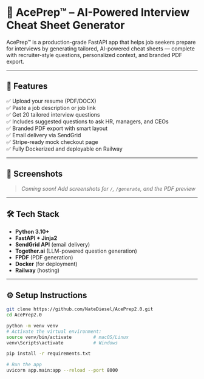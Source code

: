 # 🧠 AcePrep™ – AI-Powered Interview Cheat Sheet Generator

AcePrep™ is a production-grade FastAPI app that helps job seekers prepare for interviews by generating tailored, AI-powered cheat sheets — complete with recruiter-style questions, personalized context, and branded PDF export.

---

## 🚀 Features

✅ Upload your resume (PDF/DOCX)  
✅ Paste a job description or job link  
✅ Get 20 tailored interview questions  
✅ Includes suggested questions to ask HR, managers, and CEOs  
✅ Branded PDF export with smart layout  
✅ Email delivery via SendGrid  
✅ Stripe-ready mock checkout page  
✅ Fully Dockerized and deployable on Railway

---

## 📸 Screenshots

> _Coming soon! Add screenshots for `/`, `/generate`, and the PDF preview_

---

## 🛠 Tech Stack

- **Python 3.10+**
- **FastAPI + Jinja2**
- **SendGrid API** (email delivery)
- **Together.ai** (LLM-powered question generation)
- **FPDF** (PDF generation)
- **Docker** (for deployment)
- **Railway** (hosting)

---

## ⚙️ Setup Instructions

```bash
git clone https://github.com/NateDiesel/AcePrep2.0.git
cd AcePrep2.0

python -m venv venv
# Activate the virtual environment:
source venv/bin/activate        # macOS/Linux
venv\Scripts\activate           # Windows

pip install -r requirements.txt

# Run the app
uvicorn app.main:app --reload --port 8000
